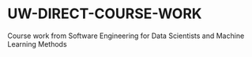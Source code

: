 # UW-DIRECT-COURSE-WORK
Course work from Software Engineering for Data Scientists and Machine Learning Methods
